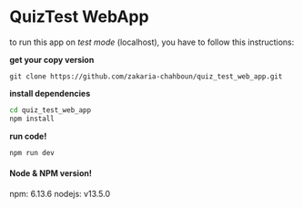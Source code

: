# QuizTest WebApp


to run this app on *test mode* (localhost), you have to follow this instructions:

**get your copy version**
```git
git clone https://github.com/zakaria-chahboun/quiz_test_web_app.git
```

**install dependencies**
```sh
cd quiz_test_web_app
npm install
```

**run code!**
```sh
npm run dev
```

#### Node & NPM version!

npm: 6.13.6
nodejs: v13.5.0
